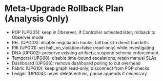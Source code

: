 # Meta-Upgrade Rollback Plan (Analysis Only)

- POP (UPG05): keep in Observer; if Controller activated later, rollback to Observer mode
- PEL (UPG03): disable negotiation hooks; fall back to direct handoffs
- PIK (UPG01): set halt_on_violation=false (read-only) while investigating
- DNA (UPG02): preserve existing artifacts; suspend schema enforcement
- Temporal (UPG08): disable time-bound escalations; retain manual SLAs
- Dashboard (UPG06): remove dashboard polling to cut overhead
- Fabric (UPG10): keep graph read-only; disconnect from POP checks
- Ledger (UPG04): never delete entries; pause appends if necessary
